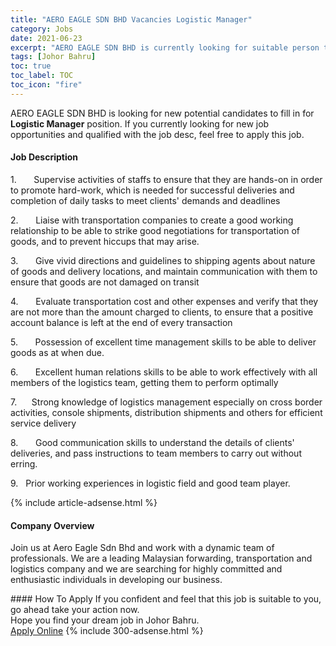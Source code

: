 ```yaml
---
title: "AERO EAGLE SDN BHD Vacancies Logistic Manager" 
category: Jobs 
date: 2021-06-23 
excerpt: "AERO EAGLE SDN BHD is currently looking for suitable person to fill in the Logistic Manager which based in Johor Bahru" 
tags: [Johor Bahru] 
toc: true 
toc_label: TOC 
toc_icon: "fire" 
--- 
```


<p>AERO EAGLE SDN BHD is looking for new potential candidates to fill in for <b>Logistic Manager</b> position. If you currently looking for new job opportunities and qualified with the job desc, feel free to apply this job.
</p><div><div><h4>Job Description</h4></div><div><div><span><div><p>1.&#160;&#160;&#160;&#160;&#160;&#160;&#160;Supervise activities of staffs to ensure that they are hands-on in order to promote hard-work, which is needed for successful deliveries and completion of daily tasks to meet clients' demands and deadlines</p><p>2.&#160;&#160;&#160;&#160;&#160;&#160;&#160;Liaise with transportation companies to create a good working relationship to be able to strike good negotiations for transportation of goods, and to prevent hiccups that may arise.</p><p>3.&#160;&#160;&#160;&#160;&#160;&#160;&#160;Give vivid directions and guidelines to shipping agents about nature of goods and delivery locations, and maintain communication with them to ensure that goods are not damaged on transit</p><p>4.&#160;&#160;&#160;&#160;&#160;&#160;&#160;Evaluate transportation cost and other expenses and verify that they are not more than the amount charged to clients, to ensure that a positive account balance is left at the end of every transaction</p><p>5.&#160;&#160;&#160;&#160;&#160;&#160;&#160;Possession of excellent time management skills to be able to deliver goods as at when due.</p><p>6.&#160;&#160;&#160;&#160;&#160;&#160;&#160;Excellent human relations skills to be able to work effectively with all members of the logistics team, getting them to perform optimally</p><p>7.&#160;&#160;&#160;&#160;&#160;&#160;Strong knowledge of logistics management especially on cross border activities, console shipments, distribution shipments and others for efficient service delivery</p><p>8.&#160;&#160;&#160;&#160;&#160;&#160;&#160;Good communication skills to understand the details of clients' deliveries, and pass instructions to team members to carry out without erring.</p><p>9.&#160;&#160;&#160;Prior working experiences in logistic field and good team player.</p></div></span></div></div></div> 
{% include article-adsense.html %} 
<div><div><h4>Company Overview</h4></div><div><div><span><div><p>Join us at Aero Eagle Sdn Bhd and work with a dynamic team of professionals.&#160;We are&#160;a leading Malaysian forwarding, transportation and logistics company and&#160;we are searching for highly committed and enthusiastic&#160;individuals in developing our business.</p></div></span></div></div></div> 
#### How To Apply 
If you confident and feel that this job is suitable to you, go ahead take your action now. <br/> 
Hope you find your dream job in Johor Bahru. <br/> 
<a href="https://www.jobstreet.com.my/en/job/logistic-manager-4597471?jobId=jobstreet-my-job-4597471&" class="btn btn--info" target="_blank" rel="nofollow noopenner">Apply Online</a> 
{% include 300-adsense.html %} 